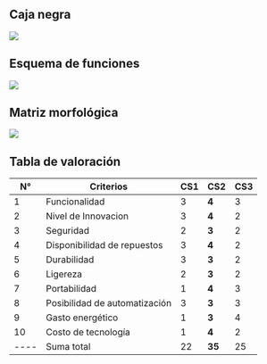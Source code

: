 ## Caja negra

<image src ="https://github.com/1502Pam/Project/blob/main/Im%C3%A1genes/caja_negra.jpeg"> 


## Esquema de funciones

<image src ="https://github.com/1502Pam/Project/blob/main/Im%C3%A1genes/esquema_funciones.jpeg"> 


## Matriz morfológica 

<image src ="https://github.com/1502Pam/Project/blob/main/Im%C3%A1genes/matriz_actualizada.jpg">

## Tabla de valoración

| N° | Criterios | CS1 | CS2 | CS3 |
|-----------|------------|-----------|-----------|-----------|
| 1 |Funcionalidad|3|**4**|3|
| 2 |Nivel de Innovacion|3|**4**|2|
| 3 |Seguridad|2|**3**|2|
| 4 |Disponibilidad de repuestos|3|**4**|2|
| 5 |Durabilidad|3|**3**|2|
| 6 |Ligereza|2|**3**|2|
| 7 |Portabilidad|1|**4**|3|
| 8 |Posibilidad de automatización|3|**3**|3|
| 9 |Gasto energético|1|**3**|4|
| 10 |Costo de tecnología|1|**4**|2|
|----|Suma total| 22 | **35** | 25 |


